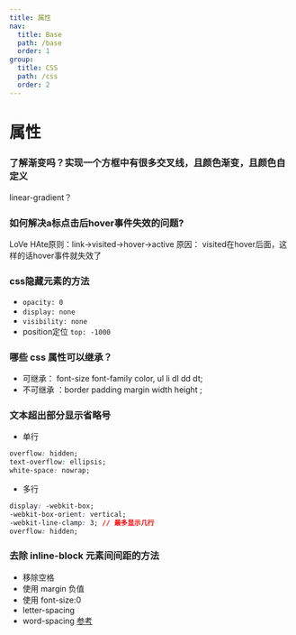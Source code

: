 ```yaml
---
title: 属性
nav:
  title: Base
  path: /base
  order: 1
group:
  title: CSS
  path: /css
  order: 2
---
```


# 属性

### 了解渐变吗？实现一个方框中有很多交叉线，且颜色渐变，且颜色自定义
linear-gradient？

### 如何解决a标点击后hover事件失效的问题?
LoVe HAte原则：link→visited→hover→active 
原因： visited在hover后面，这样的话hover事件就失效了

### css隐藏元素的方法
- `opacity: 0`
- `display: none`
- `visibility: none`
- position定位 `top: -1000`

### 哪些 css 属性可以继承？
- 可继承： font-size font-family color, ul li dl dd dt;
- 不可继承 ：border padding margin width height ;

### 文本超出部分显示省略号
- 单行
```css
overflow: hidden;
text-overflow: ellipsis;
white-space: nowrap;
```
- 多行
```css
display: -webkit-box;
-webkit-box-orient: vertical;
-webkit-line-clamp: 3; // 最多显示几行
overflow: hidden;
```
### 去除 inline-block 元素间间距的方法
- 移除空格
- 使用 margin 负值
- 使用 font-size:0
- letter-spacing
- word-spacing
[参考](https://www.zhangxinxu.com/wordpress/2012/04/inline-block-space-remove-%E5%8E%BB%E9%99%A4%E9%97%B4%E8%B7%9D/)

